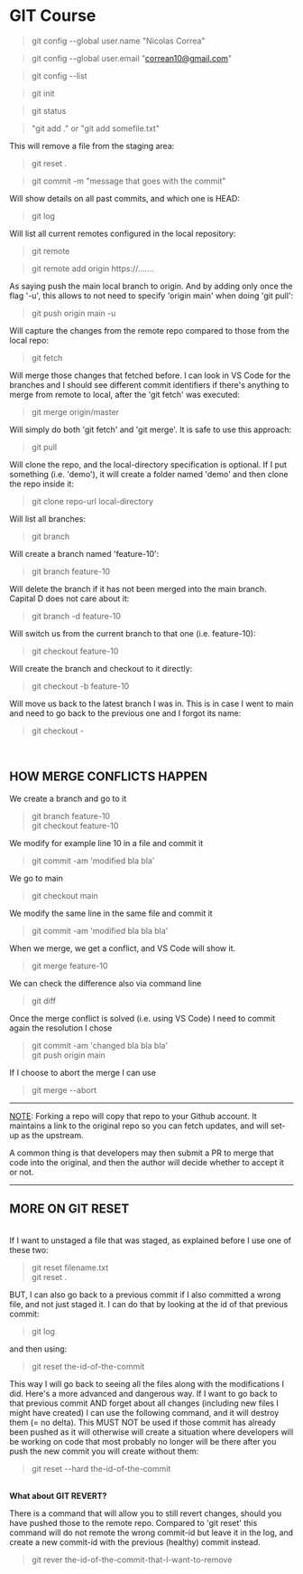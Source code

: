 # GIT Course

> git config --global user.name "Nicolas Correa"

> git config --global user.email "correan10@gmail.com"

> git config --list

> git init

> git status

> "git add ." or "git add somefile.txt"

This will remove a file from the staging area:

> git reset .

> git commit -m "message that goes with the commit"

Will show details on all past commits, and which one is HEAD:

> git log

Will list all current remotes configured in the local repository:

> git remote

> git remote add origin https://.......

As saying push the main local branch to origin. And by adding only once the flag '-u', this allows to not need to specify 'origin main' when doing 'git pull':

> git push origin main -u

Will capture the changes from the remote repo compared to those from the local repo:

> git fetch

Will merge those changes that fetched before. I can look in VS Code for the branches and I should see different commit identifiers if there's anything to merge from remote to local, after the 'git fetch' was executed:

> git merge origin/master

Will simply do both 'git fetch' and 'git merge'. It is safe to use this approach:

> git pull

Will clone the repo, and the local-directory specification is optional. If I put something (i.e. 'demo'), it will create a folder named 'demo' and then clone the repo inside it:

> git clone repo-url local-directory

Will list all branches:

> git branch

Will create a branch named 'feature-10':

> git branch feature-10

Will delete the branch if it has not been merged into the main branch. Capital D does not care about it:

> git branch -d feature-10

Will switch us from the current branch to that one (i.e. feature-10):

> git checkout feature-10

Will create the branch and checkout to it directly:

> git checkout -b feature-10

Will move us back to the latest branch I was in. This is in case I went to main and need to go back to the previous one and I forgot its name:

> git checkout -

<br>

## HOW MERGE CONFLICTS HAPPEN

We create a branch and go to it

> git branch feature-10 <br>
> git checkout feature-10

We modify for example line 10 in a file and commit it

> git commit -am 'modified bla bla'

We go to main

> git checkout main

We modify the same line in the same file and commit it

> git commit -am 'modified bla bla bla'

When we merge, we get a conflict, and VS Code will show it.

> git merge feature-10

We can check the difference also via command line

> git diff

Once the merge conflict is solved (i.e. using VS Code) I need to commit again the resolution I chose

> git commit -am 'changed bla bla bla' <br>
> git push origin main

If I choose to abort the merge I can use

> git merge --abort

<hr>
<u>NOTE</u>: Forking a repo will copy that repo to your Github account. It maintains a link to the original repo so you can fetch updates, and will set-up as the upstream.

A common thing is that developers may then submit a PR to merge that code into the original, and then the author will decide whether to accept it or not.

<hr>

## MORE ON GIT RESET

<br>
If I want to unstaged a file that was staged, as explained before I use one of these two:

> git reset filename.txt <br>
> git reset .

BUT, I can also go back to a previous commit if I also committed a wrong file, and not just staged it. I can do that by looking at the id of that previous commit:

> git log

and then using:

> git reset the-id-of-the-commit

This way I will go back to seeing all the files along with the modifications I did. Here's a more advanced and dangerous way. If I want to go back to that previous commit AND forget about all changes (including new files I might have created) I can use the following command, and it will destroy them (= no delta). This MUST NOT be used if those commit has already been pushed as it will otherwise will create a situation where developers will be working on code that most probably no longer will be there after you push the new commit you will create without them:

> git reset --hard the-id-of-the-commit

<br>
<b> What about GIT REVERT? </b>

There is a command that will allow you to still revert changes, should you have pushed those to the remote repo. Compared to 'git reset' this command will do not remote the wrong commit-id but leave it in the log, and create a new commit-id with the previous (healthy) commit instead.

> git rever the-id-of-the-commit-that-I-want-to-remove
